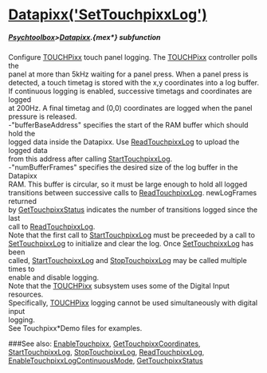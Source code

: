 # [Datapixx('SetTouchpixxLog')](Datapixx-SetTouchpixxLog) 
##### [Psychtoolbox](Psychtoolbox)>[Datapixx](Datapixx).{mex*} subfunction


Configure [TOUCHPixx](TOUCHPixx) touch panel logging. The [TOUCHPixx](TOUCHPixx) controller polls the  
panel at more than 5kHz waiting for a panel press. When a panel press is  
detected, a touch timetag is stored with the x,y coordinates into a log buffer.  
If continuous logging is enabled, successive timetags and coordinates are logged  
at 200Hz. A final timetag and (0,0) coordinates are logged when the panel  
pressure is released.  
-"bufferBaseAddress" specifies the start of the RAM buffer which should hold the  
logged data inside the Datapixx. Use [ReadTouchpixxLog](ReadTouchpixxLog) to upload the logged data  
from this address after calling [StartTouchpixxLog](StartTouchpixxLog).  
-"numBufferFrames" specifies the desired size of the log buffer in the Datapixx  
RAM. This buffer is circular, so it must be large enough to hold all logged  
transitions between successive calls to [ReadTouchpixxLog](ReadTouchpixxLog). newLogFrames returned  
by [GetTouchpixxStatus](GetTouchpixxStatus) indicates the number of transitions logged since the last  
call to [ReadTouchpixxLog](ReadTouchpixxLog).  
Note that the first call to [StartTouchpixxLog](StartTouchpixxLog) must be preceeded by a call to  
[SetTouchpixxLog](SetTouchpixxLog) to initialize and clear the log. Once [SetTouchpixxLog](SetTouchpixxLog) has been  
called, [StartTouchpixxLog](StartTouchpixxLog) and [StopTouchpixxLog](StopTouchpixxLog) may be called multiple times to  
enable and disable logging.  
Note that the [TOUCHPixx](TOUCHPixx) subsystem uses some of the Digital Input resources.  
Specifically, [TOUCHPixx](TOUCHPixx) logging cannot be used simultaneously with digital input  
logging.  
See Touchpixx\*Demo files for examples.  
  


###See also:
[EnableTouchpixx](Datapixx-EnableTouchpixx), [GetTouchpixxCoordinates](Datapixx-GetTouchpixxCoordinates), [StartTouchpixxLog](Datapixx-StartTouchpixxLog), [StopTouchpixxLog](Datapixx-StopTouchpixxLog), [ReadTouchpixxLog](Datapixx-ReadTouchpixxLog), [EnableTouchpixxLogContinuousMode](Datapixx-EnableTouchpixxLogContinuousMode), [GetTouchpixxStatus](Datapixx-GetTouchpixxStatus)
